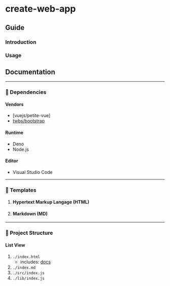 <head>
    <link rel="stylesheet" href="lib\bootstrap-5.1.3\css\bootstrap.min.css">
</head>

# create-web-app

## Guide

### Introduction

### Usage

## Documentation

---

### 🌳 Dependencies

#### Vendors

- [vuejs/petite-vue]
- [twbs/bootstrap](https://getbootstrap.com/)

#### Runtime

- Deno
- Node.js

#### Editor

- Visual Studio Code

---

### 📄 Templates

1. #### Hypertext Markup Langage (HTML)

2. #### Markdown (MD)

---

### 📐 Project Structure

#### List View

1. `./index.html`
   - includes: [docs](#documentation)
2. `./index.md`
3. `./src/index.js`
4. `./lib/index.js`
